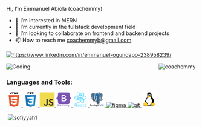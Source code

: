 Hi, I’m Emmanuel Abiola (coachemmy)
- 👀 I’m interested in MERN
- 🌱 I’m currently in the fullstack development field 
- 💞️ I’m looking to collaborate on frontend and backend projects
- 📫 How to reach me coachemmyb@gmail.com


<!---
Coachemmy/Coachemmy is a ✨ special ✨ repository because its `README.md` (this file) appears on your GitHub profile.
You can click the Preview link to take a look at your changes. --->
<a href="https://linkedin.com/in/https://www.linkedin.com/in/emmanuel-ogundapo-238958239/" target="blank"><img align="center" src="https://raw.githubusercontent.com/rahuldkjain/github-profile-readme-generator/master/src/images/icons/Social/linked-in-alt.svg" alt="https://www.linkedin.com/in/emmanuel-ogundapo-238958239/" height="30" width="40" /></a>

</p>
<img   align="left" alt = "Coding" width="400" src = "https://cdn.dribbble.com/users/1732368/screenshots/6553872/web_developer.gif">

<p align="center"> <img src="https://komarev.com/ghpvc/?username=coachemmy&label=Profile%20views&color=0e75b6&style=flat" alt="coachemmy" /> </p>

  <h3 align="left">Languages and Tools:</h3>
<p align="left"><a href="https://www.w3.org/html/" target="_blank" rel="noreferrer"> <img src="https://raw.githubusercontent.com/devicons/devicon/master/icons/html5/html5-original-wordmark.svg" alt="html5" width="40" height="40"/> </a><a href="https://www.w3schools.com/css/" target="_blank" rel="noreferrer"> <img src="https://raw.githubusercontent.com/devicons/devicon/master/icons/css3/css3-original-wordmark.svg" alt="css3" width="40" height="40"/> </a><a href="https://developer.mozilla.org/en-US/docs/Web/JavaScript" target="_blank" rel="noreferrer"> <img src="https://raw.githubusercontent.com/devicons/devicon/master/icons/javascript/javascript-original.svg" alt="javascript" width="40" height="40"/> </a><a href="https://getbootstrap.com" target="_blank" rel="noreferrer"> <img src="https://raw.githubusercontent.com/devicons/devicon/master/icons/bootstrap/bootstrap-plain-wordmark.svg" alt="bootstrap" width="40" height="40"/> </a> <a href="https://reactjs.org/" target="_blank" rel="noreferrer"> <img src="https://raw.githubusercontent.com/devicons/devicon/master/icons/react/react-original-wordmark.svg" alt="react" width="40" height="40"/> </a> <a href="https://www.postgresql.org" target="_blank" rel="noreferrer"> <img src="https://raw.githubusercontent.com/devicons/devicon/master/icons/postgresql/postgresql-original-wordmark.svg" alt="postgresql" width="40" height="40"/> </a><a href="https://www.figma.com/" target="_blank" rel="noreferrer"> <img src="https://www.vectorlogo.zone/logos/figma/figma-icon.svg" alt="figma" width="40" height="40"/> </a>  <a href="https://git-scm.com/" target="_blank" rel="noreferrer"> <img src="https://www.vectorlogo.zone/logos/git-scm/git-scm-icon.svg" alt="git" width="40" height="40"/> </a> <a href="https://www.linux.org/" target="_blank" rel="noreferrer"> <img src="https://raw.githubusercontent.com/devicons/devicon/master/icons/linux/linux-original.svg" alt="linux" width="40" height="40"/> </a> </p>


<p>&nbsp;<img align="center" src="https://github-readme-stats.vercel.app/api?username=sofiyyah1&show_icons=true&locale=en" alt="sofiyyah1" /></p>
